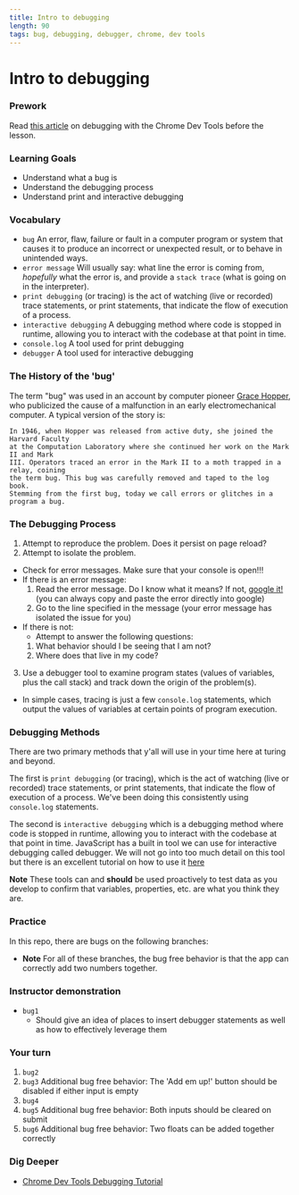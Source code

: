 ```yaml
---
title: Intro to debugging
length: 90
tags: bug, debugging, debugger, chrome, dev tools
---
```


# Intro to debugging

### Prework
Read <a href="https://codeburst.io/learn-how-to-debug-javascript-with-chrome-devtools-9514c58479db" target="_blank">this article</a> on debugging with the Chrome Dev Tools before the lesson.

### Learning Goals

- Understand what a bug is
- Understand the debugging process
- Understand print and interactive debugging

### Vocabulary

- `bug` An error, flaw, failure or fault in a computer program or system that causes it to produce an incorrect or unexpected result, or to behave in unintended ways.  
- `error message` Will usually say: what line the error is coming from, *hopefully* what the error is, and provide a `stack trace` (what is going on in the interpreter).
- `print debugging` (or tracing) is the act of watching (live or recorded) trace statements, or print statements, that indicate the flow of execution of a process.
- `interactive debugging` A debugging method where code is stopped in runtime, allowing you to interact with the codebase at that point in time.
- `console.log` A tool used for print debugging
- `debugger` A tool used for interactive debugging

### The History of the 'bug'

The term "bug" was used in an account by computer pioneer [Grace Hopper](https://en.wikipedia.org/wiki/Grace_Hopper), who publicized the cause of a malfunction in an early electromechanical computer. A typical version of the story is:

```
In 1946, when Hopper was released from active duty, she joined the Harvard Faculty 
at the Computation Laboratory where she continued her work on the Mark II and Mark 
III. Operators traced an error in the Mark II to a moth trapped in a relay, coining 
the term bug. This bug was carefully removed and taped to the log book. 
Stemming from the first bug, today we call errors or glitches in a program a bug.
```

### The Debugging Process

1. Attempt to reproduce the problem. Does it persist on page reload?
2. Attempt to isolate the problem.
  * Check for error messages. Make sure that your console is open!!!
  * If there is an error message: 
    1. Read the error message. Do I know what it means? If not, [google it!](https://www.google.com/)(you can always copy and paste the error directly into google)
    2. Go to the line specified in the message (your error message has isolated the issue for you)
  * If there is not:
    * Attempt to answer the following questions:
    1. What behavior should I be seeing that I am not? 
    2. Where does that live in my code?
3. Use a debugger tool to examine program states (values of variables, plus the call stack) and track down the origin of the problem(s).
  * In simple cases, tracing is just a few `console.log` statements, which output the values of variables at certain points of program execution.

### Debugging Methods

There are two primary methods that y'all will use in your time here at turing and beyond.

The first is `print debugging` (or tracing), which is the act of watching (live or recorded) trace statements, or print statements, that indicate the flow of execution of a process. We've been doing this consistently using `console.log` statements.

The second is `interactive debugging` which is a debugging method where code is stopped in runtime, allowing you to interact with the codebase at that point in time. JavaScript has a built in tool we can use for interactive debugging called debugger. We will not go into too much detail on this tool but there is an excellent tutorial on how to use it [here](https://developers.google.com/web/tools/chrome-devtools/javascript/)

**Note** These tools can and **should** be used proactively to test data as you develop to confirm that variables, properties, etc. are what you think they are.

### Practice

In this repo, there are bugs on the following branches:
* **Note** For all of these branches, the bug free behavior is that the app can correctly add two numbers together.

### Instructor demonstration
* `bug1`
  * Should give an idea of places to insert debugger statements as well as how to effectively leverage them

### Your turn
1. `bug2`
2. `bug3` Additional bug free behavior: The 'Add em up!' button should be disabled if either input is empty
3. `bug4` 
2. `bug5` Additional bug free behavior: Both inputs should be cleared on submit
3. `bug6` Additional bug free behavior: Two floats can be added together correctly

### Dig Deeper

* [Chrome Dev Tools Debugging Tutorial](https://developers.google.com/web/tools/chrome-devtools/javascript/)
